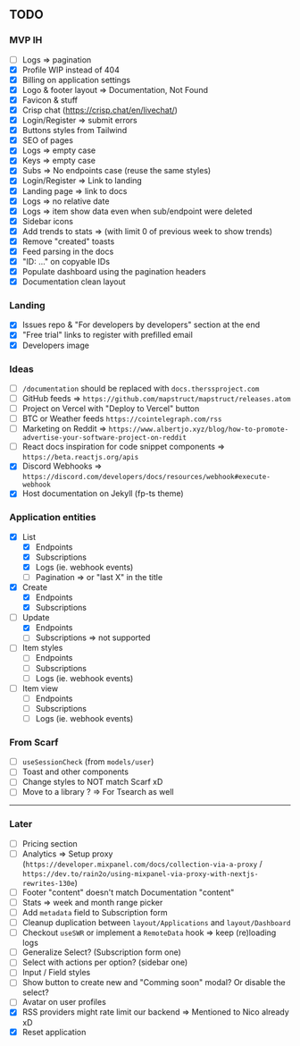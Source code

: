 ## TODO

### MVP IH

- [ ] Logs => pagination
- [x] Profile WIP instead of 404
- [x] Billing on application settings
- [x] Logo & footer layout => Documentation, Not Found
- [x] Favicon & stuff
- [x] Crisp chat (https://crisp.chat/en/livechat/)
- [x] Login/Register => submit errors
- [x] Buttons styles from Tailwind
- [x] SEO of pages
- [x] Logs => empty case
- [x] Keys => empty case
- [x] Subs => No endpoints case (reuse the same styles)
- [x] Login/Register => Link to landing
- [x] Landing page => link to docs
- [x] Logs => no relative date
- [x] Logs => item show data even when sub/endpoint were deleted
- [x] Sidebar icons
- [x] Add trends to stats => (with limit 0 of previous week to show trends)
- [x] Remove "created" toasts
- [x] Feed parsing in the docs
- [x] "ID: ..." on copyable IDs
- [x] Populate dashboard using the pagination headers
- [x] Documentation clean layout

### Landing

- [x] Issues repo & "For developers by developers" section at the end
- [x] "Free trial" links to register with prefilled email
- [x] Developers image

### Ideas

- [ ] `/documentation` should be replaced with `docs.therssproject.com`
- [ ] GitHub feeds => `https://github.com/mapstruct/mapstruct/releases.atom`
- [ ] Project on Vercel with "Deploy to Vercel" button
- [ ] BTC or Weather feeds `https://cointelegraph.com/rss`
- [ ] Marketing on Reddit => `https://www.albertjo.xyz/blog/how-to-promote-advertise-your-software-project-on-reddit`
- [ ] React docs inspiration for code snippet components => `https://beta.reactjs.org/apis`
- [x] Discord Webhooks => `https://discord.com/developers/docs/resources/webhook#execute-webhook`
- [x] Host documentation on Jekyll (fp-ts theme)

### Application entities

- [x] List
  - [x] Endpoints
  - [x] Subscriptions
  - [x] Logs (ie. webhook events)
  - [ ] Pagination => or "last X" in the title
- [x] Create
  - [x] Endpoints
  - [x] Subscriptions
- [ ] Update
  - [x] Endpoints
  - [ ] Subscriptions => not supported
- [ ] Item styles
  - [ ] Endpoints
  - [ ] Subscriptions
  - [ ] Logs (ie. webhook events)
- [ ] Item view
  - [ ] Endpoints
  - [ ] Subscriptions
  - [ ] Logs (ie. webhook events)

### From Scarf

- [ ] `useSessionCheck` (from `models/user`)
- [ ] Toast and other components
- [ ] Change styles to NOT match Scarf xD
- [ ] Move to a library ? => For Tsearch as well

------

### Later

- [ ] Pricing section
- [ ] Analytics => Setup proxy (`https://developer.mixpanel.com/docs/collection-via-a-proxy` / `https://dev.to/rain2o/using-mixpanel-via-proxy-with-nextjs-rewrites-130e`)
- [ ] Footer "content" doesn't match Documentation "content"
- [ ] Stats => week and month range picker
- [ ] Add `metadata` field to Subscription form
- [ ] Cleanup duplication between `layout/Applications` and `layout/Dashboard`
- [ ] Checkout `useSWR` or implement a `RemoteData` hook => keep (re)loading logs
- [ ] Generalize Select? (Subscription form one)
- [ ] Select with actions per option? (sidebar one)
- [ ] Input / Field styles
- [ ] Show button to create new and "Comming soon" modal? Or disable the select?
- [ ] Avatar on user profiles
- [x] RSS providers might rate limit our backend => Mentioned to Nico already xD
- [x] Reset application
